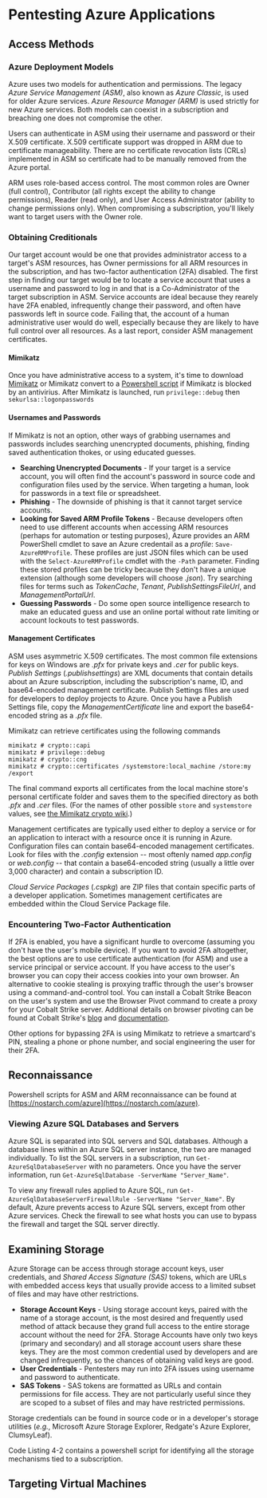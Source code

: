 # Pentesting Azure Applications

## Access Methods

### Azure Deployment Models

Azure uses two models for authentication and permissions.
The legacy *Azure Service Management (ASM)*, also known as *Azure Classic*, is used for older Azure services.
*Azure Resource Manager (ARM)* is used strictly for new Azure services.
Both models can coexist in a subscription and breaching one does not compromise the other.

Users can authenticate in ASM using their username and password or their X.509 certificate.
X.509 certificate support was dropped in ARM due to certificate manageability.
There are no certificate revocation lists (CRLs) implemented in ASM so certificate had to be manually removed from the Azure portal.

ARM uses role-based access control.
The most common roles are Owner (full control), Contributor (all rights except the ability to change permissions), Reader (read only), and User Access Administrator (ability to change permissions only).
When compromising a subscription, you'll likely want to target users with the Owner role.

### Obtaining Creditionals

Our target account would be one that provides administrator access to a target's ASM resources, has Owner permissions for all ARM resources in the subscription, and has two-factor authentication (2FA) disabled.
The first step in finding our target would be to locate a service account that uses a username and password to log in and that is a Co-Administrator of the target subscription in ASM.
Service accounts are ideal because they rearely have 2FA enabled, infrequently change their password, and often have passwords left in source code.
Failing that, the account of a human administrative user would do well, especially because they are likely to have full control over all resources.
As a last report, consider ASM management certificates.

#### Mimikatz

Once you have administrative access to a system, it's time to download [Mimikatz](https://github.com/gentilkiwi/mimikatz/) or Mimikatz convert to a [Powershell script](https://github.com/PowerShellMafia/PowerSploit/) if Mimikatz is blocked by an antivirius.
After Mimikatz is launched, run `privilege::debug` then `sekurlsa::logonpasswords`

#### Usernames and Passwords

If Mimikatz is not an option, other ways of grabbing usernames and passwords includes searching unencrypted documents, phishing, finding saved authentication thokes, or using educated guesses.

* **Searching Unencrypted Documents** - If your target is a service account, you will often find the account's password in source code and configuration files used by the service.
When targeting a human, look for passwords in a text file or spreadsheet.
* **Phishing** - The downside of phishing is that it cannot target service accounts.
* **Looking for Saved ARM Profile Tokens** - Because developers often need to use different accounts when accessing ARM resources (perhaps for automation or testing purposes), Azure provides an ARM PowerShell cmdlet to save an Azure credentail as a *profile*: `Save-AzureRMProfile`.
These profiles are just JSON files which can be used with the `Select-AzureRMProfile` cmdlet with the `-Path` parameter.
Finding these stored profiles can be tricky because they don't have a unique extension (although some developers will choose *.json*).
Try searching files for terms such as *TokenCache*, *Tenant*, *PublishSettingsFileUrl*, and *ManagementPortalUrl*.
* **Guessing Passwords** - Do some open source intelligence research to make an educated guess and use an online portal without rate limiting or account lockouts to test passwords.

#### Management Certificates

ASM uses asymmetric X.509 certificates.
The most common file extensions for keys on Windows are *.pfx* for private keys and *.cer* for public keys.
*Publish Settings* (*.publishsettings*) are XML documents that contain details about an Azure subscription, including the subscription's name, ID, and base64-encoded management certificate.
Publish Settings files are used for developers to deploy projects to Azure.
Once you have a Publish Settings file, copy the *ManagementCertificate* line and export the base64-encoded string as a *.pfx* file.

Mimikatz can retrieve certificates using the following commands

```
mimikatz # crypto::capi
mimikatz # privilege::debug
mimikatz # crypto::cng
mimikatz # crypto::certificates /systemstore:local_machine /store:my /export
```
The final command exports all certificates from the local machine store's personal certificate folder and saves them to the specified directory as both *.pfx* and *.cer* files. (For the names of other possible `store` and `systemstore` values, see [the Mimikatz crypto wiki](https://github.com/gentilkiwi/mimikatz/wiki/module-~-crypto/).)

Management certificates are typically used either to deploy a service or for an application to interact with a resource once it is running in Azure.
Configuration files can contain base64-encoded management certificates.
Look for files with the *.config* extension -- most oftenly named *app.config* or *web.config* -- that contain a base64-encoded string (usually a little over 3,000 character) and contain a subscription ID.

*Cloud Service Packages* (*.cspkg*) are ZIP files that contain specific parts of a developer application.
Sometimes management certificates are embedded within the Cloud Service Package file.

### Encountering Two-Factor Authentication

If 2FA is enabled, you have a significant hurdle to overcome (assuming you don't have the user's mobile device).
If you want to avoid 2FA altogether, the best options are to use certificate authentication (for ASM) and use a service principal or service account.
If you have access to the user's browser you can copy their access cookies into your own browser.
An alternative to cookie stealing is proxying traffic through the user's browser using a command-and-control tool.
You can install a Cobalt Strike Beacon on the user's system and use the Browser Pivot command to create a proxy for your Cobalt Strike server.
Additional details on browser pivoting can be found at Cobalt Strike's [blog](https://blog.cobaltstrike.com/2013/09/26/browser-pivoting-get-path-two-factor-auth) and [documentation](https://cobaltstrike.com/help-browser-pivoting).

Other options for bypassing 2FA is using Mimikatz to retrieve a smartcard's PIN, stealing a phone or phone number, and social engineering the user for their 2FA.

## Reconnaissance

Powershell scripts for ASM and ARM reconnaissance can be found at [https://nostarch.com/azure](https://nostarch.com/azure).

### Viewing Azure SQL Databases and Servers

Azure SQL is separated into SQL servers and SQL databases.
Although a database lines within an Azure SQL server instance, the two are managed individually.
To list the SQL servers in a subscription, run `Get-AzureSqlDatabaseServer` with no parameters.
Once you have the server information, run `Get-AzureSqlDatabase -ServerName "Server_Name"`.

To view any firewall rules applied to Azure SQL, run `Get-AzureSqlDatabaseServerFirewallRule -ServerName "Server_Name"`.
By default, Azure prevents access to Azure SQL servers, except from other Azure services.
Check the firewall to see what hosts you can use to bypass the firewall and target the SQL server directly.

## Examining Storage

Azure Storage can be access through storage account keys, user credentials, and _Shared Access Signature (SAS)_ tokens, which are URLs with embedded access keys that usually provide access to a limited subset of files and may have other restrictions.

* **Storage Account Keys** - Using storage account keys, paired with the name of a storage account, is the most desired and frequently used method of attack because they grand full access to the entire storage account without the need for 2FA.
Storage Accounts have only two keys (primary and secondary) and all storage account users share these keys.
They are the most common credential used by developers and are changed infrequently, so the chances of obtaining valid keys are good.
* **User Credentials** - Pentesters may run into 2FA issues using username and password to authenticate.
* **SAS Tokens** - SAS tokens are formatted as URLs and contain permissions for file access.
They are not particularly useful since they are scoped to a subset of files and may have restricted permissions.

Storage credentials can be found in source code or in a developer's storage utilities (_e.g._, Microsoft Azure Storage Explorer, Redgate's Azure Explorer, ClumsyLeaf).

Code Listing 4-2 contains a powershell script for identifying all the storage mechanisms tied to a subscription.

## Targeting Virtual Machines
